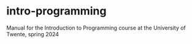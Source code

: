 # intro-programming
Manual for the Introduction to Programming course at the University of Twente, spring 2024
